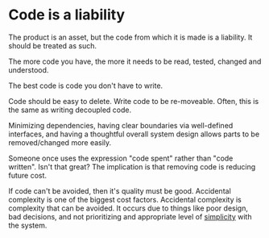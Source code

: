 # Code is a liability

The product is an asset, but the code from which it is made is a liability. It should be treated as such.

The more code you have, the more it needs to be read, tested, changed and understood.

The best code is code you don't have to write.

Code should be easy to delete. Write code to be re-moveable. Often, this is the same as writing decoupled code.

Minimizing dependencies, having clear boundaries via well-defined interfaces, and having a thoughtful overall system design allows parts to be removed/changed more easily.

Someone once uses the expression "code spent" rather than "code written". Isn't that great? The implication is that removing code is reducing future cost.

If code can't be avoided, then it's quality must be good. Accidental complexity is one of the biggest cost factors. Accidental complexity is complexity that can be avoided. It occurs due to things like poor design, bad decisions, and not prioritizing and appropriate level of [simplicity](/principles/keep-it-simple) with the system.

